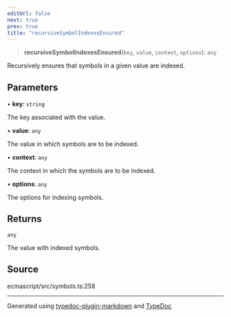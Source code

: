 ```yaml
---
editUrl: false
next: true
prev: true
title: "recursiveSymbolIndexesEnsured"
---
```


> **recursiveSymbolIndexesEnsured**(`key`, `value`, `context`, `options`): `any`

Recursively ensures that symbols in a given value are indexed.

## Parameters

• **key**: `string`

The key associated with the value.

• **value**: `any`

The value in which symbols are to be indexed.

• **context**: `any`

The context in which the symbols are to be indexed.

• **options**: `any`

The options for indexing symbols.

## Returns

`any`

The value with indexed symbols.

## Source

ecmascript/src/symbols.ts:258

***

Generated using [typedoc-plugin-markdown](https://www.npmjs.com/package/typedoc-plugin-markdown) and [TypeDoc](https://typedoc.org/)
